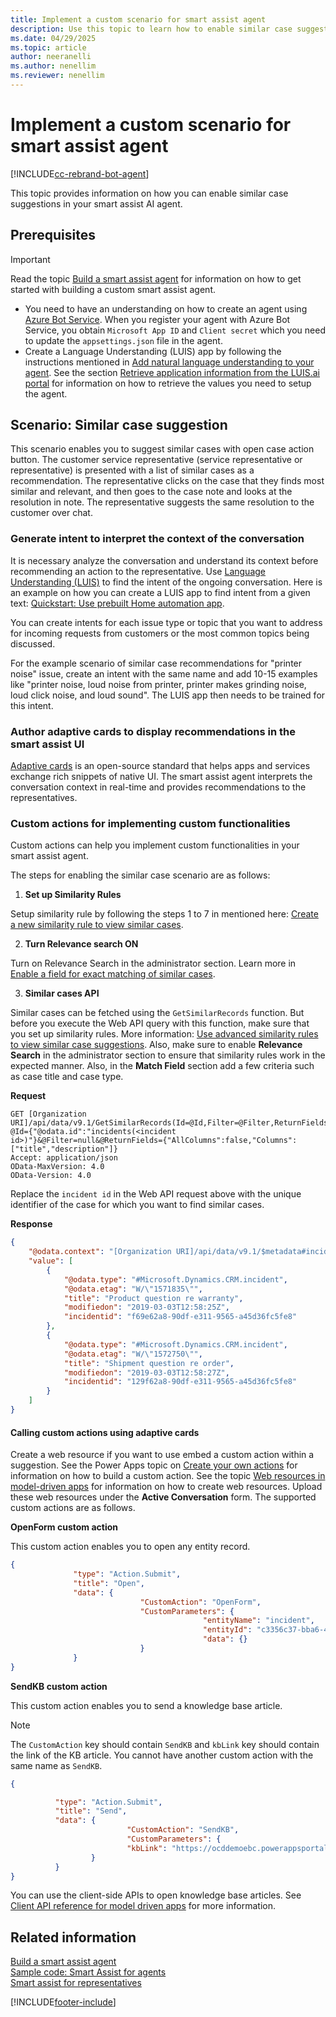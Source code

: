 ```yaml
---
title: Implement a custom scenario for smart assist agent
description: Use this topic to learn how to enable similar case suggestions and use custom actions to build your custom smart assist agents.
ms.date: 04/29/2025
ms.topic: article
author: neeranelli
ms.author: nenellim
ms.reviewer: nenellim
---
```


# Implement a custom scenario for smart assist agent

[!INCLUDE[cc-rebrand-bot-agent](../../includes/cc-rebrand-bot-agent.md)]

This topic provides information on how you can enable similar case suggestions in your smart assist AI agent.

## Prerequisites

> [!IMPORTANT]
> Read the topic [Build a smart assist agent](smart-assist-bot.md) for information on how to get started with building a custom smart assist agent. 

- You need to have an understanding on how to create an agent using [Azure Bot Service](/azure/bot-service/abs-quickstart?view=azure-bot-service-4.0&preserve-view=true). When you register your agent with Azure Bot Service, you obtain `Microsoft App ID` and `Client secret` which you need to update the `appsettings.json` file in the agent.
- Create a Language Understanding (LUIS) app by following the instructions mentioned in [Add natural language understanding to your agent](/azure/bot-service/bot-builder-howto-v4-luis?tabs=csharp&view=azure-bot-service-4.0&preserve-view=true). See the section [Retrieve application information from the LUIS.ai portal](/azure/bot-service/bot-builder-howto-v4-luis?tabs=csharp&view=azure-bot-service-4.0&preserve-view=true#retrieve-application-information-from-the-luisai-portal) for information on how to retrieve the values you need to setup the agent.

## Scenario: Similar case suggestion

This scenario enables you to suggest similar cases with open case action button. The customer service representative (service representative or representative) is presented with a list of similar cases as a recommendation. The representative clicks on the case that they finds most similar and relevant, and then goes to the case note and looks at the resolution in note. The representative suggests the same resolution to the customer over chat.

### Generate intent to interpret the context of the conversation

It is necessary analyze the conversation and understand its context before recommending an action to the representative. Use [Language Understanding (LUIS)](https://luis.ai) to find the intent of the ongoing conversation. Here is an example on how you can create a LUIS app to find intent from a given text: [Quickstart: Use prebuilt Home automation app](/azure/cognitive-services/luis/luis-get-started-create-app).

You can create intents for each issue type or topic that you want to address for incoming requests from customers or the most common topics being discussed.  

For the example scenario of similar case recommendations for "printer noise" issue, create an intent with the same name and add 10-15 examples like "printer noise, loud noise from printer, printer makes grinding noise, loud click noise, and loud sound". The LUIS app then needs to be trained for this intent.  

### Author adaptive cards to display recommendations in the smart assist UI

[Adaptive cards](https://adaptivecards.io) is an open-source standard that helps apps and services exchange rich snippets of native UI. The smart assist agent interprets the conversation context in real-time and provides recommendations to the representatives.

### Custom actions for implementing custom functionalities

Custom actions can help you implement custom functionalities in your smart assist agent.

The steps for enabling the similar case scenario are as follows:

1. **Set up Similarity Rules**

Setup similarity rule by following the steps 1 to 7 in mentioned here: [Create a new similarity rule to view similar cases](../administer/suggest-similar-cases-for-a-case.md#create-a-new-similarity-rule-to-view-similar-cases).
 
2. **Turn Relevance search ON**

Turn on Relevance Search in the administrator section. Learn more in [Enable a field for exact matching of similar cases](../administer/suggest-similar-cases-for-a-case.md#enable-a-field-for-exact-matching-of-similar-cases). 
  
3. **Similar cases API**

Similar cases can be fetched using the `GetSimilarRecords` function. But before you execute the Web API query with this function, make sure that you set up similarity rules. More information: [Use advanced similarity rules to view similar case suggestions](../administer/suggest-similar-cases-for-a-case.md). Also, make sure to enable **Relevance Search** in the administrator section to ensure that similarity rules work in the expected manner. Also, in the **Match Field** section add a few criteria such as case title and case type.

**Request**

```http
GET [Organization URI]/api/data/v9.1/GetSimilarRecords(Id=@Id,Filter=@Filter,ReturnFields=@ReturnFields)?@Id={"@odata.id":"incidents(<incident id>)"}&@Filter=null&@ReturnFields={"AllColumns":false,"Columns":["title","description"]}
Accept: application/json  
OData-MaxVersion: 4.0  
OData-Version: 4.0 
```

Replace the `incident id` in the Web API request above with the unique identifier of the case for which you want to find similar cases.

**Response**

```json
{
    "@odata.context": "[Organization URI]/api/data/v9.1/$metadata#incidents",
    "value": [
        {
            "@odata.type": "#Microsoft.Dynamics.CRM.incident",
            "@odata.etag": "W/\"1571835\"",
            "title": "Product question re warranty",
            "modifiedon": "2019-03-03T12:58:25Z",
            "incidentid": "f69e62a8-90df-e311-9565-a45d36fc5fe8"
        },
        {
            "@odata.type": "#Microsoft.Dynamics.CRM.incident",
            "@odata.etag": "W/\"1572750\"",
            "title": "Shipment question re order",
            "modifiedon": "2019-03-03T12:58:27Z",
            "incidentid": "129f62a8-90df-e311-9565-a45d36fc5fe8"
        }
    ]
}
```

#### Calling custom actions using adaptive cards

Create a web resource if you want to use embed a custom action within a suggestion. See the Power Apps topic on [Create your own actions](/powerapps/developer/common-data-service/custom-actions) for information on how to build a custom action. See the topic [Web resources in model-driven apps](/powerapps/maker/model-driven-apps/create-edit-web-resources) for information on how to create web resources. Upload these web resources under the **Active Conversation** form.
The supported custom actions are as follows.

**OpenForm custom action**

This custom action enables you to open any entity record.

```json
{
              "type": "Action.Submit",
              "title": "Open",
              "data": {
                             "CustomAction": "OpenForm",
                             "CustomParameters": {
                                           "entityName": "incident",
                                           "entityId": "c3356c37-bba6-4067-b1a1-8c66e1c203a1",
                                           "data": {}
                             }
              }
}
```

**SendKB custom action**

This custom action enables you to send a knowledge base article. 

> [!NOTE]
> The `CustomAction` key should contain `SendKB` and `kbLink` key should contain the link of the KB article. You cannot have another custom action with the same name as `SendKB`.

```json
{

          "type": "Action.Submit",
          "title": "Send",
          "data": {
                          "CustomAction": "SendKB",
                          "CustomParameters": {
                          "kbLink": "https://ocddemoebc.powerappsportals.com/knowledgebase/article/KA-01011/en-us"
                  }
          }
}
```

You can use the client-side APIs to open knowledge base articles. See [Client API reference for model driven apps](/powerapps/developer/model-driven-apps/clientapi/reference) for more information.


## Related information

[Build a smart assist agent](smart-assist-bot.md)<br />
[Sample code: Smart Assist for agents](https://github.com/microsoft/Dynamics365-Apps-Samples/tree/master/customer-service/omnichannel/smart-assist-bot)<br />
[Smart assist for representatives](../administer/smart-assist.md)


[!INCLUDE[footer-include](../../includes/footer-banner.md)]
